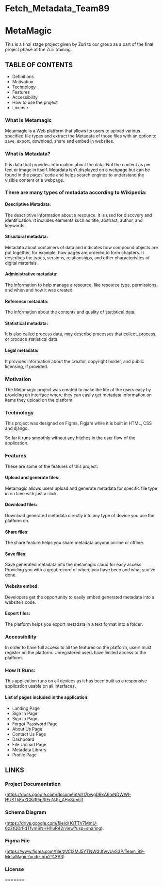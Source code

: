 # Fetch_Metadata_Team89
# MetaMagic
This is a final stage project given by Zuri to our group as a part of the final project phase of the Zuri training.

## TABLE OF CONTENTS

- Definitions
- Motivation
- Technology
- Features
- Accessibility
- How to use the project
- License


### What is Metamagic

Metamagic is a Web platform that allows its users to upload various specified file types and extract the Metadata of those files with an option to save, export, download, share and embed in websites.

### What is Metadata?

It is data that provides information about the data. Not the content as per text or image in itself. Metadata isn’t displayed on a webpage but can be found in the pages’ code and helps search engines to understand the visible content of a webpage.

### There are many types of metadata according to Wikipedia:

 #### Descriptive Metadata:
 The descriptive information about a resource. It is used for discovery and identification. It includes elements such as title, abstract, author, and  keywords.

#### Structural metadata:
Metadata about containers of data and indicates how compound objects  are put together, for example, how pages are ordered to form chapters. It describes the types, versions, relationships, and other characteristics of digital materials.

#### Administrative metadata: 
The information to help manage a resource, like resource type, permissions, and when and how it was created

#### Reference metadata:
The information about the contents and quality of statistical data.

#### Statistical metadata:
It is also called process data, may describe processes that collect, process, or produce statistical data.

#### Legal metadata:
It provides information about the creator, copyright holder, and public licensing, if provided.


### Motivation

The Metamagic project was created to make the life of the users easy by providing an interface  where they can  easily get metadata information on items they upload on the  platform. 


### Technology 

This project was designed on Figma, Figjam while it is built in HTML, CSS and django.

So far it runs smoothly without any hitches in the user flow of the application.

### Features
These are some of the features of this project:


#### Upload and generate files:  
Metamagic allows users upload and generate metadata for specific file type in no time with just a click.

#### Download files: 
 Download generated metadata directly into any type of device you use the platform on.

#### Share files: 
The share feature helps you share metadata anyone oniline or offline.

#### Save files: 
Save generated metadata into the metamagic cloud for easy access.
Providing you with a great record of where you have been and what you’ve done.

#### Website embed: 
Developers get the opportunity to easily embed generated metadata into a website’s code.

#### Export files:
 The platform helps you export metadata in a text format into a folder.

### Accessibility 

In order to have full access to all the features on the platform, users must register on the platform. 
Unregistered users have limited access to the platform.

### How It Runs:
This application runs on all devices as it has been built as a responsive application usable on all interfaces.

#### List of pages included in the application:
- Landing Page
- Sign In Page
- Sign In Page
- Forgot Password Page
- About Us Page
- Contact Us Page
- Dashboard
- File Upload Page
- Metadata Library
- Profile Page


## LINKS

### Project Documentation
(https://docs.google.com/document/d/17bwgDRxA6mNDWWl-HUSTkEuZG8i39ip3tEpNJh_AHy8/edit).

###  Schema Diagram
(https://drive.google.com/file/d/1OTTV7MmU-6zZtQDrFdTfvmSNHH1luR42/view?usp=sharing).

### Figma File
(https://www.figma.com/file/zVCj2MJ5YTNWGJfwvUvS3P/Team_89-MetaMagic?node-id=2%3A3)


### License
=======

